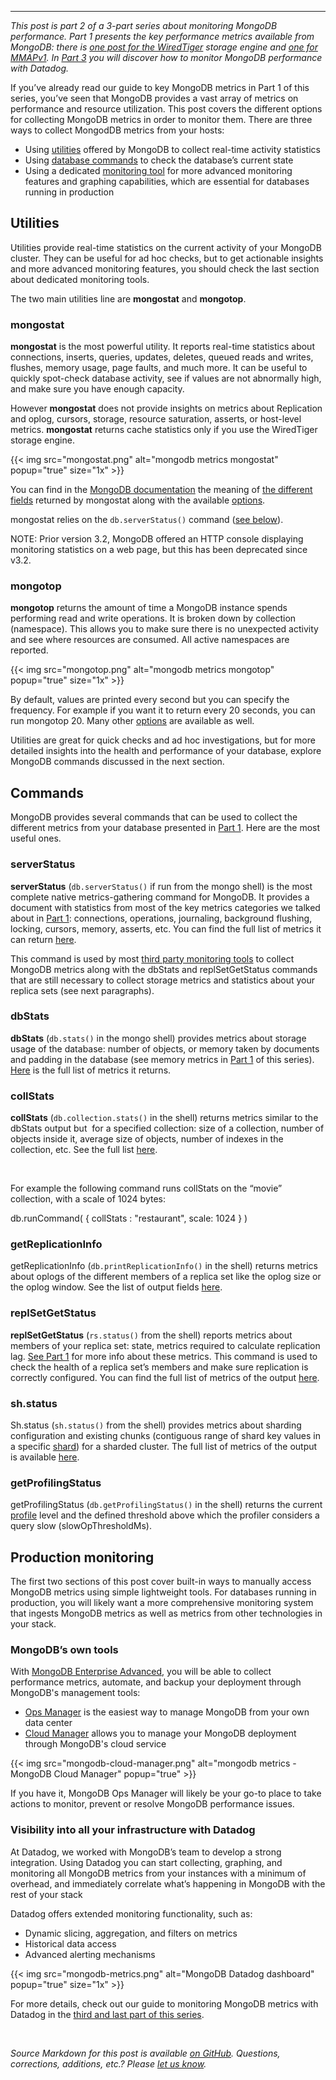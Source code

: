 ---

*This post is part 2 of a 3-part series about monitoring MongoDB performance. Part 1 presents the key performance metrics available from MongoDB: there is [one post for the WiredTiger](/blog/monitoring-mongodb-performance-metrics-wiredtiger) storage engine and [one for MMAPv1](/blog/monitoring-mongodb-performance-metrics-mmap). In [Part 3](/blog/monitor-mongodb-performance-with-datadog) you will discover how to monitor MongoDB performance with Datadog.*

If you’ve already read our guide to key MongoDB metrics in Part 1 of this series, you’ve seen that MongoDB provides a vast array of metrics on performance and resource utilization. This post covers the different options for collecting MongoDB metrics in order to monitor them. There are three ways to collect MongodDB metrics from your hosts:



-   Using [utilities](#utilities) offered by MongoDB to collect real-time activity statistics
-   Using [database commands](#commands) to check the database’s current state
-   Using a dedicated [monitoring tool](#production-monitoring) for more advanced monitoring features and graphing capabilities, which are essential for databases running in production



Utilities
---------


Utilities provide real-time statistics on the current activity of your MongoDB cluster. They can be useful for ad hoc checks, but to get actionable insights and more advanced monitoring features, you should check the last section about dedicated monitoring tools.

The two main utilities line are **mongostat** and **mongotop**.

### mongostat


**mongostat** is the most powerful utility. It reports real-time statistics about connections, inserts, queries, updates, deletes, queued reads and writes, flushes, memory usage, page faults, and much more. It can be useful to quickly spot-check database activity, see if values are not abnormally high, and make sure you have enough capacity.

However **mongostat** does not provide insights on metrics about Replication and oplog, cursors, storage, resource saturation, asserts, or host-level metrics. **mongostat** returns cache statistics only if you use the WiredTiger storage engine.

{{< img src="mongostat.png" alt="mongodb metrics mongostat" popup="true" size="1x" >}}

You can find in the [MongoDB documentation](https://docs.mongodb.com/manual/reference/program/mongostat/#bin.mongostat) the meaning of [the different fields](https://docs.mongodb.com/manual/reference/program/mongostat/#fields) returned by mongostat along with the available [options](https://docs.mongodb.com/manual/reference/program/mongostat/#options).

mongostat relies on the `db.serverStatus()` command ([see below](#commands)).

NOTE: Prior version 3.2, MongoDB offered an HTTP console displaying monitoring statistics on a web page, but this has been deprecated since v3.2.

### mongotop


**mongotop** returns the amount of time a MongoDB instance spends performing read and write operations. It is broken down by collection (namespace). This allows you to make sure there is no unexpected activity and see where resources are consumed. All active namespaces are reported.

{{< img src="mongotop.png" alt="mongodb metrics mongotop" popup="true" size="1x" >}}

By default, values are printed every second but you can specify the frequency. For example if you want it to return every 20 seconds, you can run mongotop 20. Many other [options](https://docs.mongodb.com/manual/reference/program/mongotop/#options) are available as well.

Utilities are great for quick checks and ad hoc investigations, but for more detailed insights into the health and performance of your database, explore MongoDB commands discussed in the next section.

Commands
--------


MongoDB provides several commands that can be used to collect the different metrics from your database presented in [Part 1](/blog/monitoring-mongodb-performance-metrics-wiredtiger). Here are the most useful ones.

### serverStatus


**serverStatus** (`db.serverStatus()` if run from the mongo shell) is the most complete native metrics-gathering command for MongoDB. It provides a document with statistics from most of the key metrics categories we talked about in [Part 1](/blog/monitoring-mongodb-performance-metrics-wiredtiger): connections, operations, journaling, background flushing, locking, cursors, memory, asserts, etc. You can find the full list of metrics it can return [here](https://docs.mongodb.com/manual/reference/command/serverStatus/#output).

This command is used by most [third party monitoring tools](#production-monitoring) to collect MongoDB metrics along with the dbStats and replSetGetStatus commands that are still necessary to collect storage metrics and statistics about your replica sets (see next paragraphs).

### dbStats


**dbStats** (`db.stats()` in the mongo shell) provides metrics about storage usage of the database: number of objects, or memory taken by documents and padding in the database (see memory metrics in [Part 1](/blog/monitoring-mongodb-performance-metrics-wiredtiger) of this series). [Here](https://docs.mongodb.com/manual/reference/command/dbStats/#output) is the full list of metrics it returns.

### collStats


**collStats** (`db.collection.stats()` in the shell) returns metrics similar to the dbStats output but  for a specified collection: size of a collection, number of objects inside it, average size of objects, number of indexes in the collection, etc. See the full list [here](https://docs.mongodb.com/manual/reference/command/collStats/#output).

 

For example the following command runs collStats on the “movie” collection, with a scale of 1024 bytes:

db.runCommand( { collStats : "restaurant", scale: 1024 } )

### getReplicationInfo


getReplicationInfo (`db.printReplicationInfo()` in the shell) returns metrics about oplogs of the different members of a replica set like the oplog size or the oplog window. See the list of output fields [here](https://docs.mongodb.com/manual/reference/method/db.printReplicationInfo/#output-fields).

### replSetGetStatus


**replSetGetStatus** (`rs.status()` from the shell) reports metrics about members of your replica set: state, metrics required to calculate replication lag. [See Part 1](/blog/monitoring-mongodb-performance-metrics-wiredtiger) for more info about these metrics. This command is used to check the health of a replica set’s members and make sure replication is correctly configured. You can find the full list of metrics of the output [here](https://docs.mongodb.com/manual/reference/command/replSetGetStatus/#output).

### sh.status


Sh.status (`sh.status()` from the shell) provides metrics about sharding configuration and existing chunks (contiguous range of shard key values in a specific [shard](https://docs.mongodb.com/manual/reference/glossary/#term-shard)) for a sharded cluster. The full list of metrics of the output is available [here](https://docs.mongodb.com/manual/reference/method/sh.status/#output-fields).

### getProfilingStatus


getProfilingStatus (`db.getProfilingStatus()` in the shell) returns the current [profile](https://docs.mongodb.com/manual/reference/command/profile/#dbcmd.profile) level and the defined threshold above which the profiler considers a query slow (slowOpThresholdMs).

Production monitoring
---------------------


The first two sections of this post cover built-in ways to manually access MongoDB metrics using simple lightweight tools. For databases running in production, you will likely want a more comprehensive monitoring system that ingests MongoDB metrics as well as metrics from other technologies in your stack.

### MongoDB’s own tools


With [MongoDB Enterprise Advanced](https://www.mongodb.com/products/mongodb-enterprise-advanced), you will be able to collect performance metrics, automate, and backup your deployment through MongoDB's management tools:



-   [Ops Manager](https://www.mongodb.com/products/ops-manager) is the easiest way to manage MongoDB from your own data center
-   [Cloud Manager](https://www.mongodb.com/cloud/) allows you to manage your MongoDB deployment through MongoDB's cloud service



{{< img src="mongodb-cloud-manager.png" alt="mongodb metrics - MongoDB Cloud Manager" popup="true" >}}

If you have it, MongoDB Ops Manager will likely be your go-to place to take actions to monitor, prevent or resolve MongoDB performance issues.

### Visibility into all your infrastructure with Datadog


At Datadog, we worked with MongoDB’s team to develop a strong integration. Using Datadog you can start collecting, graphing, and monitoring all MongoDB metrics from your instances with a minimum of overhead, and immediately correlate what’s happening in MongoDB with the rest of your stack

Datadog offers extended monitoring functionality, such as:



-   Dynamic slicing, aggregation, and filters on metrics
-   Historical data access
-   Advanced alerting mechanisms



{{< img src="mongodb-metrics.png" alt="MongoDB Datadog dashboard" popup="true" size="1x" >}}

For more details, check out our guide to monitoring MongoDB metrics with Datadog in the [third and last part of this series](/blog/monitor-mongodb-performance-with-datadog).

 

*Source Markdown for this post is available [on GitHub](https://github.com/DataDog/the-monitor/blob/master/mongodb/collecting-mongodb-metrics-and-statistics.md). Questions, corrections, additions, etc.? Please [let us know](https://github.com/DataDog/the-monitor/issues).*
